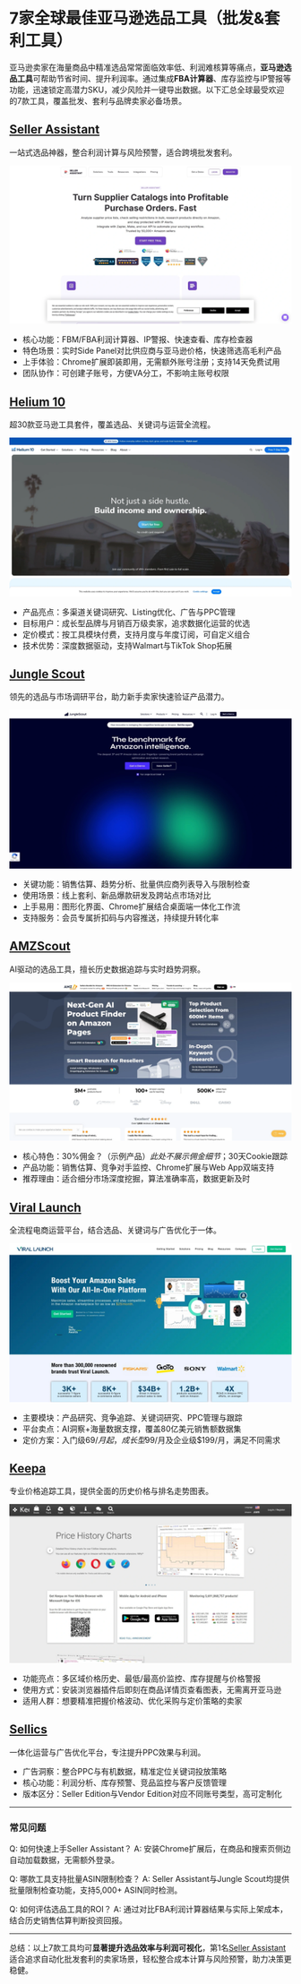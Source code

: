 # 7家全球最佳亚马逊选品工具（批发&套利工具）

亚马逊卖家在海量商品中精准选品常常面临效率低、利润难核算等痛点，**亚马逊选品工具**可帮助节省时间、提升利润率。通过集成**FBA计算器**、库存监控与IP警报等功能，迅速锁定高潜力SKU，减少风险并一键导出数据。以下汇总全球最受欢迎的7款工具，覆盖批发、套利与品牌卖家必备场景。

## [Seller Assistant](https://www.sellerassistant.app)
一站式选品神器，整合利润计算与风险预警，适合跨境批发套利。

![Seller Assistant Screenshot](image/sellerassistant.webp)

- 核心功能：FBM/FBA利润计算器、IP警报、快速查看、库存检查器
- 特色场景：实时Side Panel对比供应商与亚马逊价格，快速筛选高毛利产品
- 上手体验：Chrome扩展即装即用，无需额外账号注册；支持14天免费试用
- 团队协作：可创建子账号，方便VA分工，不影响主账号权限

## [Helium 10](https://www.helium10.com)
超30款亚马逊工具套件，覆盖选品、关键词与运营全流程。

![Helium 10 Screenshot](image/helium10.webp)

- 产品亮点：多渠道关键词研究、Listing优化、广告与PPC管理
- 目标用户：成长型品牌与月销百万级卖家，追求数据化运营的优选
- 定价模式：按工具模块付费，支持月度与年度订阅，可自定义组合
- 技术优势：深度数据驱动，支持Walmart与TikTok Shop拓展

## [Jungle Scout](https://www.junglescout.com)
领先的选品与市场调研平台，助力新手卖家快速验证产品潜力。

![Jungle Scout Screenshot](image/junglescout.webp)

- 关键功能：销售估算、趋势分析、批量供应商列表导入与限制检查
- 使用场景：线上套利、新品爆款研发及跨站点市场对比
- 上手易用：图形化界面、Chrome扩展结合桌面端一体化工作流
- 支持服务：会员专属折扣码与内容推送，持续提升转化率

## [AMZScout](https://amzscout.net)
AI驱动的选品工具，擅长历史数据追踪与实时趋势洞察。

![AMZScout Screenshot](image/amzscout.webp)

- 核心特色：30%佣金？（示例产品）*此处不展示佣金细节*；30天Cookie跟踪
- 产品功能：销售估算、竞争对手监控、Chrome扩展与Web App双端支持
- 推荐理由：适合细分市场深度挖掘，算法准确率高，数据更新及时

## [Viral Launch](https://viral-launch.com)
全流程电商运营平台，结合选品、关键词与广告优化于一体。

![Viral Launch Screenshot](image/viral-launch.webp)

- 主要模块：产品研究、竞争追踪、关键词研究、PPC管理与跟踪
- 平台卖点：AI洞察+海量数据支撑，覆盖80亿美元销售额数据集
- 定价方案：入门级$69/月起，成长型$99/月及企业级$199/月，满足不同需求

## [Keepa](https://keepa.com)
专业价格追踪工具，提供全面的历史价格与排名走势图表。

![Keepa Screenshot](image/keepa.webp)

- 功能亮点：多区域价格历史、最低/最高价监控、库存提醒与价格警报
- 使用方式：安装浏览器插件后即刻在商品详情页查看图表，无需离开亚马逊
- 适用人群：想要精准把握价格波动、优化采购与定价策略的卖家

## [Sellics](https://www.selllics.com)
一体化运营与广告优化平台，专注提升PPC效果与利润。
- 广告洞察：整合PPC与有机数据，精准定位关键词投放策略
- 核心功能：利润分析、库存预警、竞品监控与客户反馈管理
- 版本区分：Seller Edition与Vendor Edition对应不同账号类型，高可定制化

***

### 常见问题

Q: 如何快速上手Seller Assistant？
A: 安装Chrome扩展后，在商品和搜索页侧边自动加载数据，无需额外登录。

Q: 哪款工具支持批量ASIN限制检查？
A: Seller Assistant与Jungle Scout均提供批量限制检查功能，支持5,000+ ASIN同时检测。

Q: 如何评估选品工具的ROI？
A: 通过对比FBA利润计算器结果与实际上架成本，结合历史销售估算判断投资回报。

***

总结：以上7款工具均可**显著提升选品效率与利润可视化**，第1名[Seller Assistant](https://www.sellerassistant.app) 适合追求自动化批发套利的卖家场景，轻松整合成本计算与风险预警，助力决策更稳健。
